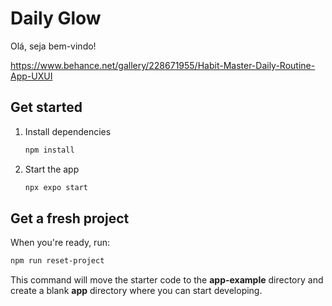 # Daily Glow

Olá, seja bem-vindo!

https://www.behance.net/gallery/228671955/Habit-Master-Daily-Routine-App-UXUI

## Get started

1. Install dependencies

   ```bash
   npm install
   ```

2. Start the app

   ```bash
   npx expo start
   ```


## Get a fresh project

When you're ready, run:

```bash
npm run reset-project
```

This command will move the starter code to the **app-example** directory and create a blank **app** directory where you can start developing.

